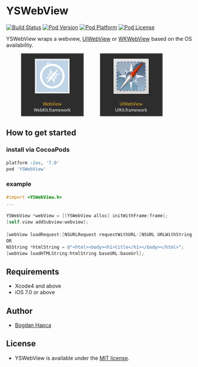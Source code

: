 YSWebView
=========
[![Build Status](http://img.shields.io/travis/YardiSystems/YSWebView/master.svg?style=flat)](https://travis-ci.org/YardiSystems/YSWebView)
[![Pod Version](http://img.shields.io/cocoapods/v/YSWebView.svg?style=flat)](http://cocoadocs.org/docsets/YSWebView/)
[![Pod Platform](http://img.shields.io/cocoapods/p/YSWebView.svg?style=flat)](http://cocoadocs.org/docsets/YSWebView/)
[![Pod License](http://img.shields.io/cocoapods/l/YSWebView.svg?style=flat)](https://www.apache.org/licenses/LICENSE-2.0.html)

YSWebView wraps a webview, [UIWebView](https://developer.apple.com/library/ios/documentation/UIKit/Reference/UIWebView_Class/) or [WKWebView](https://developer.apple.com/library/ios/documentation/WebKit/Reference/WKWebView_Ref/) based on the OS availability.

<p align="left" >
<img src="docs/WKWebView.jpg" title="WKWebView" float=left width=169 hspace=40>
<img src="docs/UIWebView.jpg" title="UIWebView" float=right width=169>
</p>

## How to get started

### install via CocoaPods
```ruby
platform :ios, '7.0'
pod 'YSWebView'
```

### example
```objectivec
#import <YSWebView.h>
...

YSWebView *webView = [[YSWebView alloc] initWithFrame:frame];
[self.view addSubview:webview];

[webView loadRequest:[NSURLRequest requestWithURL:[NSURL URLWithString:@"http://www.yardi.com"]]];
OR
NSString *htmlString = @"<html><body><h1>title</h1></body></html>";
[webView loadHTMLString:htmlString baseURL:baseUrl];
```

## Requirements

- Xcode4 and above
- iOS 7.0 or above

## Author
- [Bogdan Hapca](bogdan.hapca@yardi.com)

## License
- YSWebView is available under the [MIT license](LICENSE).
